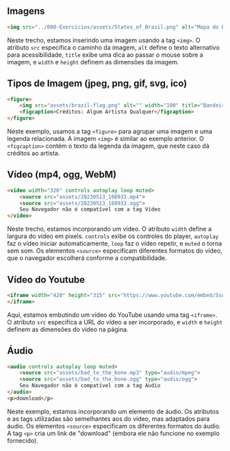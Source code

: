 ## Imagens

```html
<img src="../000-Exercícios/assets/States_of_Brazil.png" alt="Mapa do Brasil" title="Mapa dos estados do brasil" width="150" height="150">
```

Neste trecho, estamos inserindo uma imagem usando a tag `<img>`. O atributo `src` especifica o caminho da imagem, `alt` define o texto alternativo para acessibilidade, `title` exibe uma dica ao passar o mouse sobre a imagem, e `width` e `height` definem as dimensões da imagem.

## Tipos de Imagem (jpeg, png, gif, svg, ico)

```html
<figure>
    <img src="assets/brazil-flag.png" alt="" width="100" title="Bandeira do Brasil">
    <figcaption>Créditos: Algum Artista Qualquer</figcaption>
</figure>
```

Neste exemplo, usamos a tag `<figure>` para agrupar uma imagem e uma legenda relacionada. A imagem `<img>` é similar ao exemplo anterior. O `<figcaption>` contém o texto da legenda da imagem, que neste caso dá créditos ao artista.

## Vídeo (mp4, ogg, WebM)

```html
<video width="320" controls autoplay loop muted>
    <source src="assets/20230513_160933.mp4">
    <source src="assets/20230513_160933.ogg">
    Seu Navegador não é compatível com a tag Vídeo
</video>
```

Neste trecho, estamos incorporando um vídeo. O atributo `width` define a largura do vídeo em pixels. `controls` exibe os controles do player, `autoplay` faz o vídeo iniciar automaticamente, `loop` faz o vídeo repetir, e `muted` o torna sem som. Os elementos `<source>` especificam diferentes formatos do vídeo, que o navegador escolherá conforme a compatibilidade.

## Vídeo do Youtube

```html
<iframe width="420" height="315" src="https://www.youtube.com/embed/SsqXAP0EeEI">
</iframe>
```

Aqui, estamos embutindo um vídeo do YouTube usando uma tag `<iframe>`. O atributo `src` especifica a URL do vídeo a ser incorporado, e `width` e `height` definem as dimensões do vídeo na página.

## Áudio

```html
<audio controls autoplay loop muted>
    <source src="assets/bad_to_the_bone.mp3" type="audio/mpeg">
    <source src="assets/bad_to_the_bone.ogg" type="audio/ogg">
    Seu Navegador não é compatível com a tag Audio
</audio>
<p>download</p>
```

Neste exemplo, estamos incorporando um elemento de áudio. Os atributos e as tags utilizadas são semelhantes aos do vídeo, mas adaptados para áudio. Os elementos `<source>` especificam os diferentes formatos do áudio. A tag `<p>` cria um link de "download" (embora ele não funcione no exemplo fornecido).
